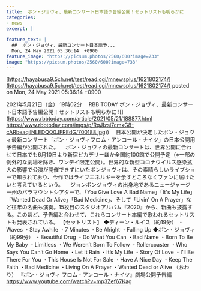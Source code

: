 ```yaml
---
title:  ボン・ジョヴィ、最新コンサート日本語予告編公開！セットリストも明らかに  
categories:
- news
excerpt: |
  
feature_text: |
  ##  ボン・ジョヴィ、最新コンサート日本語予...
  Mon, 24 May 2021 05:36:14  +0900
feature_image: "https://picsum.photos/2560/600?image=733"
image: "https://picsum.photos/2560/600?image=733"
---
```


[https://hayabusa9.5ch.net/test/read.cgi/mnewsplus/1621802174/](https://hayabusa9.5ch.net/test/read.cgi/mnewsplus/1621802174/)
posted on Mon, 24 May 2021 05:36:14  +0900

<!--more-->

2021年5月21日（金） 19時02分　 RBB TODAY ボン・ジョヴィ、最新コンサート日本語予告編公開！セットリストも明らかに ![](https://www.rbbtoday.com/article/2021/05/21/188877.html [https://www.rbbtoday.com/imgs/p/RqJIzsl7cmxG8-cARbeaqilNLEDQQ0JFREdG/700188.jpg)](https://www.rbbtoday.com/imgs/p/RqJIzsl7cmxG8-cARbeaqilNLEDQQ0JFREdG/700188.jpg)) 　日本公開が決定したボン・ジョヴィ最新コンサート「ボン・ジョヴィフロム・アンコール・ナイツ」の日本公開用予告編が公開された。 　ボン・ジョヴィの最新コンサートは、世界公開に合わせて日本でも6月10日より新宿ピカデリーほか全国約100館で公開予定（※一部の例外的な劇場を除き、ワンデイ限定公開）。世界的な新型コロナウイルス感染拡大の影響で公演が開催できずにいたボンジョヴィは、その素晴らしいライブショーで知られており、今作ではライブエネルギーを余すところなくファンに届けたいと考えているという。 　ジョンボンジョヴィの出身地であるニュージャージー州のパラマウントシアターで、「You Give Love A Bad Name」「It's My Life」「Wanted Dead Or Alive」「Bad Medicine」、そして「Livin' On A Prayer」など往年の名曲も演奏。15枚目のスタジオアルバム『2020』から、新曲も披露する。このほど、予告編と合わせて、これらコンサート本編で歌われるセットリストも発表されている。 【セットリスト】 ◆ディーン・ルイス（約19分） ・Waves ・Stay Awhile ・7 Minutes ・Be Alright ・Falling Up ◆ボン・ジョヴィ（約99分） ・Beautiful Drug ・Do What You Can ・Bad Name ・Born To Be My Baby ・Limitless ・We Weren’t Born To Follow ・Rollercoaster ・Who Says You Can’t Go Home ・Let It Rain ・It’s My Life ・Story Of Love ・I’ll Be There For You ・This House Is Not For Sale ・Have A Nice Day ・Keep The Faith ・Bad Medicine ・Living On A Prayer ・Wanted Dead or Alive （おわり） 『ボン・ジョヴィ フロム・アンコール・ナイツ』劇場公開予告編 https://www.youtube.com/watch?v=mp3Zef67Kag
